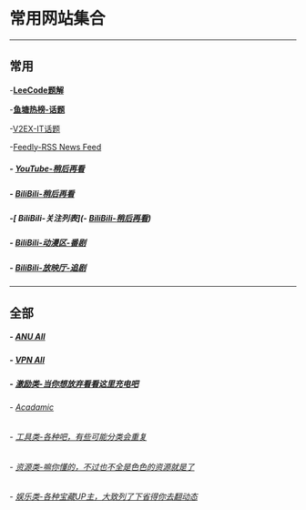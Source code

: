 # 常用网站集合

---

## 常用

-[**LeeCode题解**](https://github.com/CyC2018/CS-Notes/blob/master/notes/Leetcode%20%E9%A2%98%E8%A7%A3%20-%20%E7%9B%AE%E5%BD%95.md)

-**[鱼塘热榜-话题](https://mo.fish/main/home/hot)**

-[V2EX-IT话题](https://www.v2ex.com/?tab=tech)

-[Feedly-RSS News Feed](https://feedly.com/i/my)

##### 				- [YouTube-稍后再看](https://www.youtube.com/playlist?list=WL)

##### - [BiliBili-稍后再看](https://www.bilibili.com/watchlater/#/list)

##### -[ BiliBili-关注列表](- [BiliBili-稍后再看](https://www.bilibili.com/watchlater/#/list))

##### 											- [BiliBili-动漫区-番剧](https://space.bilibili.com/6695871/bangumi)

##### 						- [BiliBili-放映厅-追剧](https://space.bilibili.com/6695871/cinema)



---

## 全部

##### - [ANU All](https://suoweihu.github.io/WebUtilities/src-anu-sites)

##### - [VPN All](https://suoweihu.github.io/WebUtilities/src-vpn-guide)

##### - [激励类-当你想放弃看看这里充电吧](https://suoweihu.github.io/WebUtilities/src-encourage)

###### - [Acadamic](https://suoweihu.github.io/WebUtilities/src-study)

###### - [工具类-各种吧，有些可能分类会重复](https://suoweihu.github.io/WebUtilities/src-tools)

###### - [资源类-嘛你懂的，不过也不全是色色的资源就是了](https://suoweihu.github.io/WebUtilities/src-resources)

###### - [娱乐类-各种宝藏UP主，大致列了下省得你去翻动态](https://suoweihu.github.io/WebUtilities/src-amusement)

######  

